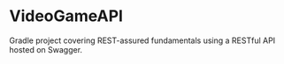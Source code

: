 # VideoGameAPI
Gradle project covering REST-assured fundamentals using a RESTful API hosted on Swagger.
